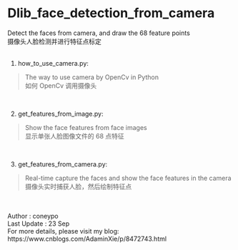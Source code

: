 # Dlib_face_detection_from_camera
Detect the faces from camera, and draw the 68 feature points 
<br>
摄像头人脸检测并进行特征点标定
<br>
 <br>
 
1. how_to_use_camera.py: 
> The way to use camera by OpenCv in Python <br>
> 如何 OpenCv 调用摄像头
<br>

2. get_features_from_image.py: 
> Show the face features from face images	 <br>
> 显示单张人脸图像文件的 68 点特征
<br>

3. get_features_from_camera.py: 
> Real-time capture the faces and show the face features in the camera	 <br>
> 摄像头实时捕获人脸，然后绘制特征点
<br>

<br>
Author : coneypo<br>
Last Update : 23 Sep<br>
For more details, please visit my blog: https://www.cnblogs.com/AdaminXie/p/8472743.html
